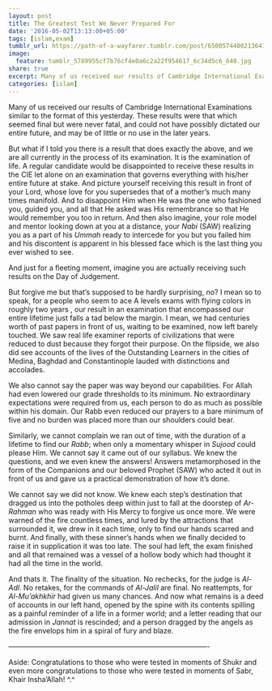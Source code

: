 ```yaml
---
layout: post
title: The Greatest Test We Never Prepared For
date: '2016-05-02T13:13:00+05:00'
tags: [islam,exam]
tumblr_url: https://path-of-a-wayfarer.tumblr.com/post/650057440021364736/the-greatest-test-we-never-prepared-for
image:
  feature: tumblr_5789955cf7b76cf4e0a6c2a22f954617_6c34d5c6_640.jpg
share: true
excerpt: Many of us received our results of Cambridge International Examinations similar to the format of this yesterday. These results were that which seemed final but were never fatal, and could not have possibly dictated our entire future, and may be of little or no use in the later years.....
categories: [islam]
---
```

Many of us received our results of Cambridge International Examinations similar to the format of this yesterday. These results were that which seemed final but were never fatal, and could not have possibly dictated our entire future, and may be of little or no use in the later years.

But what if I told you there is a result that does exactly the above, and we are all currently in the process of its examination. It is the examination of life. A regular candidate would be disappointed to receive these results in the CIE let alone on an examination that governs everything with his/her entire future at stake. And picture yourself receiving this result in front of your Lord, whose love for you supersedes that of a mother’s much many times manifold. And to disappoint Him when He was the one who fashioned you, guided you, and all that He asked was His remembrance so that He would remember you too in return. And then also imagine, your role model and mentor looking down at you at a distance, your _Nabi_ (SAW) realizing you as a part of his _Ummah_ ready to intercede for you but you failed him and his discontent is apparent in his blessed face which is the last thing you ever wished to see.

And just for a fleeting moment, imagine you are actually receiving such results on the Day of Judgement.

But forgive me but that’s supposed to be hardly surprising, no? I mean so to speak, for a people who seem to ace A levels exams with flying colors in roughly two years , our result in an examination that encompassed our entire lifetime just falls a tad below the margin. I mean, we had centuries worth of past papers in front of us, waiting to be examined, now left barely touched. We saw real life examiner reports of civilizations that were reduced to dust because they forgot their purpose. On the flipside, we also did see accounts of the lives of the Outstanding Learners in the cities of Medina, Baghdad and Constantinople lauded with distinctions and accolades.

We also cannot say the paper was way beyond our capabilities. For Allah had even lowered our grade thresholds to its minimum. No extraordinary expectations were required from us, each person to do as much as possible within his domain. Our Rabb even reduced our prayers to a bare minimum of five and no burden was placed more than our shoulders could bear.

Similarly, we cannot complain we ran out of time, with the duration of a lifetime to find our _Rabb_; when only a momentary whisper in _Sujood_ could please Him. We cannot say it came out of our syllabus. We knew the questions, and we even knew the answers! Answers metamorphosed in the form of the Companions and our beloved Prophet (SAW) who acted it out in front of us and gave us a practical demonstration of how it’s done.

We cannot say we did not know. We knew each step’s destination that dragged us into the potholes deep within just to fall at the doorstep of _Ar-Rahman_ who was ready with His Mercy to forgive us once more. We were warned of the fire countless times, and lured by the attractions that surrounded it, we drew in it each time, only to find our hands scarred and burnt. And finally, with these sinner’s hands when we finally decided to raise it in supplication it was too late. The soul had left, the exam finished and all that remained was a vessel of a hollow body which had thought it had all the time in the world.

And thats it. The finality of the situation. No rechecks, for the judge is _Al-Adl_. No retakes, for the commands of _Al-Jalil_ are final. No reattempts, for _Al-Mu’akhkhir_ had given us many chances. And now what remains is a deed of accounts in our left hand, opened by the spine with its contents spilling as a painful reminder of a life in a former world; and a letter reading that our admission in _Jannat_ is rescinded; and a person dragged by the angels as the fire envelops him in a spiral of fury and blaze.

————————————————————————————-

Aside: Congratulations to those who were tested in moments of Shukr and even more congratulations to those who were tested in moments of Sabr, Khair Insha’Allah! ^.^


